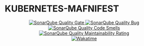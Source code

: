 # KUBERNETES-MAFNIFEST

<div align=center>
  <a href="https://sonarcloud.io/summary/new_code?id=electricilies_infrastructure">
    <img alt="SonarQube Quality Gate" src="https://sonarcloud.io/api/project_badges/measure?project=electricilies_infrastructure&metric=alert_status"/>
  </a>
  <a href="https://sonarcloud.io/summary/new_code?id=electricilies_infrastructure">
    <img alt="SonarQube Quality Bug" src="https://sonarcloud.io/api/project_badges/measure?project=electricilies_infrastructure&metric=bugs"/>
  </a>
  <a href="https://sonarcloud.io/summary/new_code?id=electricilies_infrastructure">
    <img alt="SonarQube Quality Code Smells" src="https://sonarcloud.io/api/project_badges/measure?project=electricilies_infrastructure&metric=code_smells"/>
  </a>
  <a href="https://sonarcloud.io/summary/new_code?id=electricilies_infrastructure">
    <img alt="SonarQube Quality Maintainability Rating" src="https://sonarcloud.io/api/project_badges/measure?project=electricilies_infrastructure&metric=sqale_rating"/>
  </a>
  <br />
  <a href="https://wakatime.com/badge/github/electricilies/infrastructure">
    <img alt="Wakatime" src="https://wakatime.com/badge/github/electricilies/infrastructure.svg"/>
  </a>
</div>
